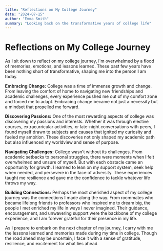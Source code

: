 ```yaml
---
title: "Reflections on My College Journey"
date: "2024-07-15"
author: "Emma Smith"
summary: "Looking back on the transformative years of college life"
---
```


# Reflections on My College Journey

As I sit down to reflect on my college journey, I'm overwhelmed by a flood of memories, emotions, and lessons learned. These past few years have been nothing short of transformative, shaping me into the person I am today.

**Embracing Change:**
College was a time of immense growth and change. From leaving the comfort of home to navigating new friendships and academic challenges, every experience pushed me out of my comfort zone and forced me to adapt. Embracing change became not just a necessity but a mindset that propelled me forward.

**Discovering Passions:**
One of the most rewarding aspects of college was discovering my passions and interests. Whether it was through elective courses, extracurricular activities, or late-night conversations with peers, I found myself drawn to subjects and causes that ignited my curiosity and fueled my ambition. These discoveries not only shaped my academic path but also influenced my worldview and sense of purpose.

**Navigating Challenges:**
College wasn't without its challenges. From academic setbacks to personal struggles, there were moments when I felt overwhelmed and unsure of myself. But with each obstacle came an opportunity for growth. I learned to lean on my support system, seek help when needed, and persevere in the face of adversity. These experiences taught me resilience and gave me the confidence to tackle whatever life throws my way.

**Building Connections:**
Perhaps the most cherished aspect of my college journey was the connections I made along the way. From roommates who became lifelong friends to professors who inspired me to dream big, the people I met enriched my life in ways I never imagined. Their guidance, encouragement, and unwavering support were the backbone of my college experience, and I am forever grateful for their presence in my life.

As I prepare to embark on the next chapter of my journey, I carry with me the lessons learned and memories made during my time in college. Though the road ahead may be uncertain, I face it with a sense of gratitude, resilience, and excitement for what lies ahead.